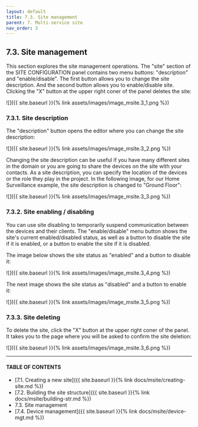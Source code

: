 ```yaml
---
layout: default
title: 7.3. Site management
parent: 7. Multi-service site
nav_order: 3
---
```


## 7.3. Site management

This section explores the site management operations. The "<span class="text-blue">site</span>" section of the <span class="header-green">SITE CONFIGURATION</span> panel contains two menu buttons: "<span class="text-cyan">description</span>" and "<span class="text-cyan">enable/disable</span>". The first button allows you to change the site description. And the second button allows you to enable/disable site. Clicking the "<span class="text-red">X</span>" button at the upper right coner of the  panel deletes the site:

![]({{ site.baseurl }}{% link assets/images/image_msite.3_1.png %})

### 7.3.1. Site description

The "<span class="text-cyan">description</span>" button opens the editor where you can change the site description:

![]({{ site.baseurl }}{% link assets/images/image_msite.3_2.png %})

Changing the site description can be useful if you have many different sites in the domain or you are going to share the devices on the site with your contacts. As a site description, you can specify the location of the devices or the role they play in the project. In the following image, for our Home Surveillance example, the site description is changed to "Ground Floor":

![]({{ site.baseurl }}{% link assets/images/image_msite.3_3.png %})

### 7.3.2. Site enabling / disabling 

You can use site disabling to temporarily suspend communication between the devices and their clients. The "<span class="text-cyan">enable/disable</span>" menu button shows the site's current enabled/disabled status, as well as a button to disable the site if it is enabled, or a button to enable the site if it is disabled.  

The image below shows the site status as "<span class="text-green">enabled</span>" and a button to disable it:

![]({{ site.baseurl }}{% link assets/images/image_msite.3_4.png %})

The next image shows the site status as "<span class="text-red">disabled</span>" and a button to enable it:

![]({{ site.baseurl }}{% link assets/images/image_msite.3_5.png %})

### 7.3.3. Site deleting

To delete the site, click the "<span class="text-red">X</span>" button at the upper right coner of the  panel. It takes you to the page where you will be asked to confirm the site deletion:

![]({{ site.baseurl }}{% link assets/images/image_msite.3_6.png %})

---
#### TABLE OF CONTENTS
* [7.1. Creating a new site]({{ site.baseurl }}{% link docs/msite/creating-site.md %})
* [7.2. Building the site structure]({{ site.baseurl }}{% link docs/msite/building-str.md %})
* 7.3. Site management
* [7.4. Device management]({{ site.baseurl }}{% link docs/msite/device-mgt.md %})
